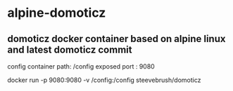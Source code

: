# alpine-domoticz

## domoticz docker container based on alpine linux and latest domoticz commit

config container path: /config
exposed port : 9080

docker run -p 9080:9080 -v /config:/config steevebrush/domoticz 

